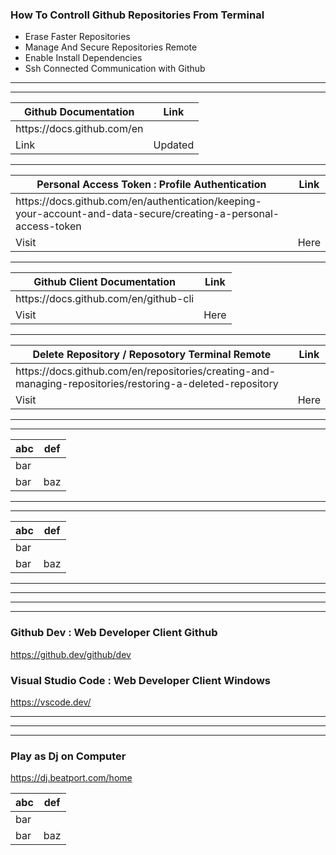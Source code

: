 
### How To Controll Github Repositories From Terminal 

- Erase Faster Repositories
- Manage And Secure Repositories Remote
- Enable Install Dependencies 
- Ssh Connected Communication with Github 

----------------



----------------

<table>
<thead>
<tr>
<th>Github Documentation</th>
<th>Link</th>
</tr>
</thead>
<tbody>
<tr>
  
  
  <td> https://docs.github.com/en </td>
  
  
   

  

</tr>
<tr>
<td>Link</td>
<td>Updated</td>
</tr>
</tbody>
</table>

----------------



<table>
<thead>
<tr>
<th>Personal Access Token : Profile Authentication </th>
<th>Link</th>
</tr>
</thead>
<tbody>
<tr>
<td> https://docs.github.com/en/authentication/keeping-your-account-and-data-secure/creating-a-personal-access-token </td>
<td></td>
</tr>
<tr>
<td>Visit</td>
<td>Here</td>
</tr>
</tbody>
</table>


----------------


<table>
<thead>
<tr>
<th>Github Client Documentation</th>
<th>Link</th>
</tr>
</thead>
<tbody>
<tr>
<td>   https://docs.github.com/en/github-cli </td>
<td></td>
</tr>
<tr>
<td>Visit</td>
<td>Here</td>
</tr>
</tbody>
</table>




----------------



<table>
<thead>
<tr>
<th>Delete Repository / Reposotory Terminal Remote</th>
<th>Link</th>
</tr>
</thead>
<tbody>
<tr>
<td> https://docs.github.com/en/repositories/creating-and-managing-repositories/restoring-a-deleted-repository </td>
<td></td>
</tr>
<tr>
<td>Visit</td>
<td>Here</td>
</tr>
</tbody>
</table>


----------------





----------------



<table>
<thead>
<tr>
<th>abc</th>
<th>def</th>
</tr>
</thead>
<tbody>
<tr>
<td>bar</td>
<td></td>
</tr>
<tr>
<td>bar</td>
<td>baz</td>
</tr>
</tbody>
</table>


----------------



----------------



<table>
<thead>
<tr>
<th>abc</th>
<th>def</th>
</tr>
</thead>
<tbody>
<tr>
<td>bar</td>
<td></td>
</tr>
<tr>
<td>bar</td>
<td>baz</td>
</tr>
</tbody>
</table>


----------------




----------------




----------------






----------------


### Github Dev : Web Developer Client Github 

https://github.dev/github/dev




### Visual Studio Code : Web Developer Client Windows 



https://vscode.dev/

----------------

----------------


----------------

### Play as Dj on Computer 

https://dj.beatport.com/home





<table>
<thead>
<tr>
<th>abc</th>
<th>def</th>
</tr>
</thead>
<tbody>
<tr>
<td>bar</td>
<td></td>
</tr>
<tr>
<td>bar</td>
<td>baz</td>
</tr>
</tbody>
</table>
